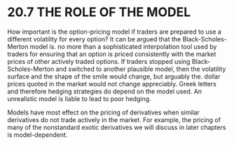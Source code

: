 # 20.7  THE ROLE OF THE MODEL  

How important is the option-pricing model if traders are prepared to use a different volatility for every option? It can be argued that the Black-Scholes-Merton model is. no more than a sophisticated interpolation tool used by traders for ensuring that an option is priced consistently with the market prices of other actively traded options. If traders stopped using Black-Scholes-Merton and switched to another plausible model, then the volatility surface and the shape of the smile would change, but arguably the. dollar prices quoted in the market would not change appreciably. Greek letters and therefore hedging strategies do depend on the model used. An unrealistic model is liable to lead to poor hedging.  

Models have most effect on the pricing of derivatives when similar derivatives do not trade actively in the market. For example, the pricing of many of the nonstandard exotic derivatives we will discuss in later chapters is model-dependent.  
